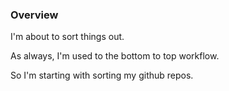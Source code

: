 



### Overview



I'm about to sort things out.


As always, I'm used to the bottom to top workflow.



So I'm starting with sorting my github repos.






